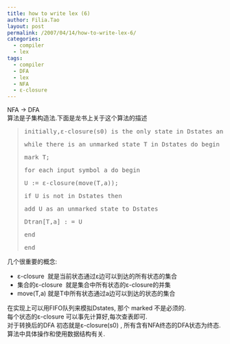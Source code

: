 ```yaml
---
title: how to write lex (6)
author: Filia.Tao
layout: post
permalink: /2007/04/14/how-to-write-lex-6/
categories:
  - compiler
  - lex
tags:
  - compiler
  - DFA
  - lex
  - NFA
  - ε-closure
---
```

NFA -> DFA  
算法是子集构造法.下面是龙书上关于这个算法的描述

> <pre>initially,ε-closure(s0) is the only state in Dstates and it is unmarked;</pre>
> 
> <pre>while there is an unmarked state T in Dstates do begin</pre>
> 
> <pre>mark T;</pre>
> 
> <pre>for each input symbol a do begin</pre>
> 
> <pre>U := ε-closure(move(T,a));</pre>
> 
> <pre>if U is not in Dstates then</pre>
> 
> <pre>add U as an unmarked state to Dstates</pre>
> 
> <pre>Dtran[T,a] : = U</pre>
> 
> <pre>end</pre>
> 
> <pre>end</pre>

几个很重要的概念:

  * ε-closure  就是当前状态通过ε边可以到达的所有状态的集合
  * 集合的ε-closure  就是集合中所有状态的ε-closure的并集
  * move(T,a) 就是T中所有状态通过a边可以到达的状态的集合

在实现上可以用FIFO队列来模拟Dstates, 那个 marked 不是必须的.  
每个状态的ε-closure 可以事先计算好,每次查表即可.  
对于转换后的DFA 初态就是ε-closure(s0) , 所有含有NFA终态的DFA状态为终态.  
算法中具体操作和使用数据结构有关.